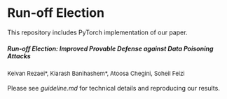 # Run-off Election

This repository includes PyTorch implementation of our paper.

##### Run-off Election: Improved Provable Defense against Data Poisoning Attacks 
<font size=2>
Keivan Rezaei*, Kiarash Banihashem*, Atoosa Chegini, Soheil Feizi
</font>

<br>
<br>
Please see <i>guideline.md</i> for technical details and reproducing our results.